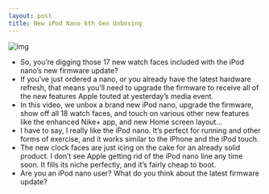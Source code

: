 ```yaml
---
layout: post
title: New iPod Nano 6th Gen Unboxing
---
```

![img](http://media.idownloadblog.com/wp-content/uploads/2011/10/iPod-nano-unboxing.png)
* So, you’re digging those 17 new watch faces included with the iPod nano’s new firmware update?
* If you’ve just ordered a nano, or you already have the latest hardware refresh, that means you’ll need to upgrade the firmware to receive all of the new features Apple touted at yesterday’s media event.
* In this video, we unbox a brand new iPod nano, upgrade the firmware, show off all 18 watch faces, and touch on various other new features like the enhanced Nike+ app, and new Home screen layout…
* I have to say, I really like the iPod nano. It’s perfect for running and other forms of exercise, and it works similar to the iPhone and the iPod touch.
* The new clock faces are just icing on the cake for an already solid product. I don’t see Apple getting rid of the iPod nano line any time soon. It fills its niche perfectly, and it’s fairly cheap to boot.
* Are you an iPod nano user? What do you think about the latest firmware update?


